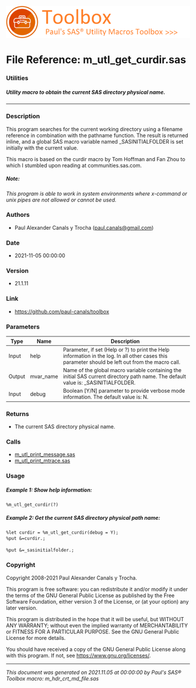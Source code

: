 [![../../misc/images/doc_header.png](../../misc/images/doc_header.png)](#)
# 
# File Reference: m_utl_get_curdir.sas

### Utilities

##### Utility macro to obtain the current SAS directory physical name.

***

### Description
This program searches for the current working directory using a filename reference in combination with the pathname function. The result is returned inline, and a global SAS macro variable named _SASINITIALFOLDER is set initially with the current value.

 This macro is based on the curdir macro by Tom Hoffman and Fan Zhou to which I stumbled upon reading at communities.sas.com.



##### *Note:*
*This program is able to work in system environments where x-command or unix pipes are not allowed or cannot be used.*

### Authors
* Paul Alexander Canals y Trocha (paul.canals@gmail.com)

### Date
* 2021-11-05 00:00:00

### Version
* 21.1.11

### Link
* https://github.com/paul-canals/toolbox

### Parameters
| Type | Name | Description |
| ---- | ---- | ----------- |
| Input | help | Parameter, if set (Help or ?) to print the Help information in the log. In all other cases this parameter should be left out from the macro call. |
| Output | mvar_name | Name of the global macro variable containing the initial SAS current directory path name. The default value is: _SASINITIALFOLDER. |
| Input | debug | Boolean [Y/N] parameter to provide verbose mode information. The default value is: N. |

### Returns
* The current SAS directory physical name.

### Calls
* [m_utl_print_message.sas](m_utl_print_message.md)
* [m_utl_print_mtrace.sas](m_utl_print_mtrace.md)

### Usage

##### Example 1: Show help information:
```sas
%m_utl_get_curdir(?)
```

##### Example 2: Get the current SAS directory physical path name:
```sas
%let curdir = %m_utl_get_curdir(debug = Y);
%put &=curdir.;

%put &=_sasinitialfolder.;
```

### Copyright
Copyright 2008-2021 Paul Alexander Canals y Trocha. 
 
This program is free software: you can redistribute it and/or modify 
it under the terms of the GNU General Public License as published by 
the Free Software Foundation, either version 3 of the License, or 
(at your option) any later version. 
 
This program is distributed in the hope that it will be useful, 
but WITHOUT ANY WARRANTY; without even the implied warranty of 
MERCHANTABILITY or FITNESS FOR A PARTICULAR PURPOSE. See the 
GNU General Public License for more details. 
 
You should have received a copy of the GNU General Public License 
along with this program. If not, see <https://www.gnu.org/licenses/>. 


***
*This document was generated on 2021.11.05 at 00:00:00 by Paul's SAS&reg; Toolbox macro: m_hdr_crt_md_file.sas*
